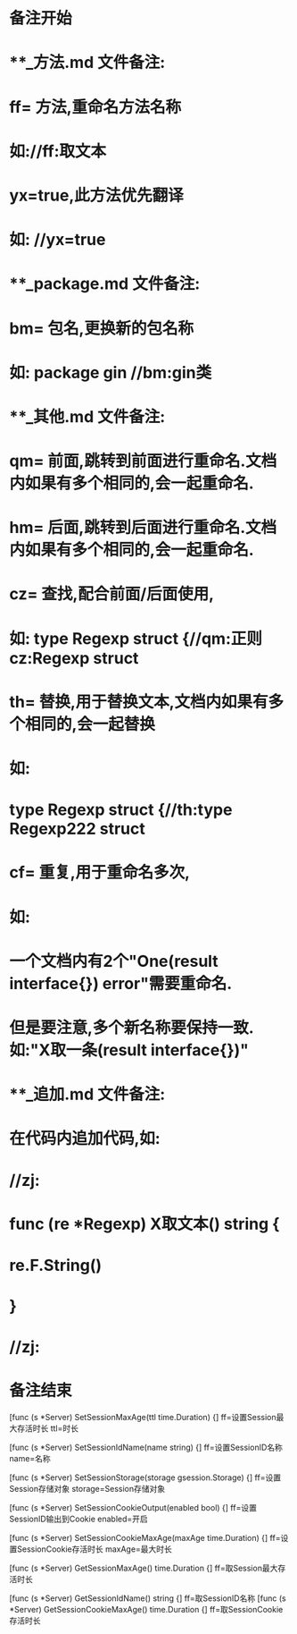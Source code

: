 # 备注开始
# **_方法.md 文件备注:
# ff= 方法,重命名方法名称
# 如://ff:取文本
#
# yx=true,此方法优先翻译
# 如: //yx=true

# **_package.md 文件备注:
# bm= 包名,更换新的包名称 
# 如: package gin //bm:gin类

# **_其他.md 文件备注:
# qm= 前面,跳转到前面进行重命名.文档内如果有多个相同的,会一起重命名.
# hm= 后面,跳转到后面进行重命名.文档内如果有多个相同的,会一起重命名.
# cz= 查找,配合前面/后面使用,
# 如: type Regexp struct {//qm:正则 cz:Regexp struct
#
# th= 替换,用于替换文本,文档内如果有多个相同的,会一起替换
# 如:
# type Regexp struct {//th:type Regexp222 struct
#
# cf= 重复,用于重命名多次,
# 如: 
# 一个文档内有2个"One(result interface{}) error"需要重命名.
# 但是要注意,多个新名称要保持一致. 如:"X取一条(result interface{})"

# **_追加.md 文件备注:
# 在代码内追加代码,如:
# //zj:
# func (re *Regexp) X取文本() string { 
# re.F.String()
# }
# //zj:
# 备注结束

[func (s *Server) SetSessionMaxAge(ttl time.Duration) {]
ff=设置Session最大存活时长
ttl=时长

[func (s *Server) SetSessionIdName(name string) {]
ff=设置SessionID名称
name=名称

[func (s *Server) SetSessionStorage(storage gsession.Storage) {]
ff=设置Session存储对象
storage=Session存储对象

[func (s *Server) SetSessionCookieOutput(enabled bool) {]
ff=设置SessionID输出到Cookie
enabled=开启

[func (s *Server) SetSessionCookieMaxAge(maxAge time.Duration) {]
ff=设置SessionCookie存活时长
maxAge=最大时长

[func (s *Server) GetSessionMaxAge() time.Duration {]
ff=取Session最大存活时长

[func (s *Server) GetSessionIdName() string {]
ff=取SessionID名称
[func (s *Server) GetSessionCookieMaxAge() time.Duration {]
ff=取SessionCookie存活时长
